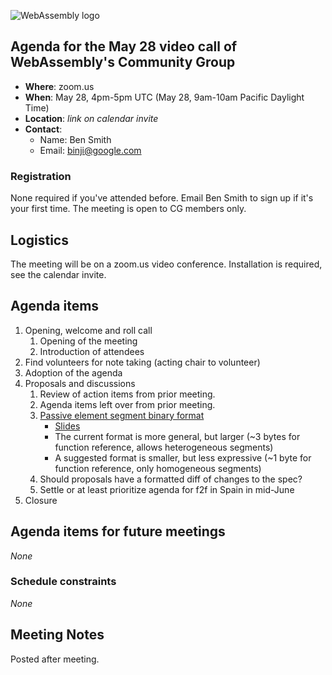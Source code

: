 ![WebAssembly logo](/images/WebAssembly.png)

## Agenda for the May 28 video call of WebAssembly's Community Group

- **Where**: zoom.us
- **When**: May 28, 4pm-5pm UTC (May 28, 9am-10am Pacific Daylight Time)
- **Location**: *link on calendar invite*
- **Contact**:
    - Name: Ben Smith
    - Email: binji@google.com

### Registration

None required if you've attended before. Email Ben Smith to sign up if it's
your first time. The meeting is open to CG members only.

## Logistics

The meeting will be on a zoom.us video conference.
Installation is required, see the calendar invite.

## Agenda items

1. Opening, welcome and roll call
    1. Opening of the meeting
    1. Introduction of attendees
1. Find volunteers for note taking (acting chair to volunteer)
1. Adoption of the agenda
1. Proposals and discussions
    1. Review of action items from prior meeting.
    1. Agenda items left over from prior meeting.
      1. [Passive element segment binary format](https://github.com/WebAssembly/reference-types/issues/31)
         - [Slides](https://docs.google.com/presentation/d/13F46ycthgp-0a8HP03lVU7QzEBTPJC_A8JGj739THis/edit?usp=sharing)
         - The current format is more general, but larger (~3 bytes for function reference, allows heterogeneous segments)
         - A suggested format is smaller, but less expressive (~1 byte for function reference, only homogeneous segments)
    1. Should proposals have a formatted diff of changes to the spec?
	1. Settle or at least prioritize agenda for f2f in Spain in mid-June
1. Closure

## Agenda items for future meetings

*None*

### Schedule constraints

*None*

## Meeting Notes

Posted after meeting.
